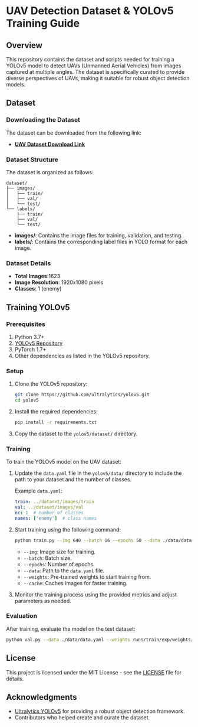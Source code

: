# UAV Detection Dataset & YOLOv5 Training Guide

## Overview

This repository contains the dataset and scripts needed for training a YOLOv5 model to detect UAVs (Unmanned Aerial Vehicles) from images captured at multiple angles. The dataset is specifically curated to provide diverse perspectives of UAVs, making it suitable for robust object detection models.

## Dataset

### Downloading the Dataset

The dataset can be downloaded from the following link:

- **[UAV Dataset Download Link]([https://github.com/shivamkainth/iloc/archive/refs/heads/main.zip])**

### Dataset Structure

The dataset is organized as follows:

```
dataset/
├── images/
│   ├── train/
│   ├── val/
│   └── test/
└── labels/
    ├── train/
    ├── val/
    └── test/
```

- **images/**: Contains the image files for training, validation, and testing.
- **labels/**: Contains the corresponding label files in YOLO format for each image.

### Dataset Details

- **Total Images**:1623
- **Image Resolution**: 1920x1080 pixels
- **Classes**: 1 (enemy)

## Training YOLOv5

### Prerequisites

1. Python 3.7+
2. [YOLOv5 Repository](https://github.com/ultralytics/yolov5)
3. PyTorch 1.7+
4. Other dependencies as listed in the YOLOv5 repository.

### Setup

1. Clone the YOLOv5 repository:
   ```bash
   git clone https://github.com/ultralytics/yolov5.git
   cd yolov5
   ```
   
2. Install the required dependencies:
   ```bash
   pip install -r requirements.txt
   ```

3. Copy the dataset to the `yolov5/dataset/` directory.

### Training

To train the YOLOv5 model on the UAV dataset:

1. Update the `data.yaml` file in the `yolov5/data/` directory to include the path to your dataset and the number of classes.

   Example `data.yaml`:
   ```yaml
   train: ../dataset/images/train
   val: ../dataset/images/val
   nc: 1  # number of classes
   names: ['enemy']  # class names
   ```

2. Start training using the following command:
   ```bash
   python train.py --img 640 --batch 16 --epochs 50 --data ./data/data.yaml --weights yolov5s.pt --cache
   ```

   - `--img`: Image size for training.
   - `--batch`: Batch size.
   - `--epochs`: Number of epochs.
   - `--data`: Path to the `data.yaml` file.
   - `--weights`: Pre-trained weights to start training from.
   - `--cache`: Caches images for faster training.

3. Monitor the training process using the provided metrics and adjust parameters as needed.

### Evaluation

After training, evaluate the model on the test dataset:

```bash
python val.py --data ./data/data.yaml --weights runs/train/exp/weights/best.pt --img 640
```

## License

This project is licensed under the MIT License - see the [LICENSE](LICENSE) file for details.

## Acknowledgments

- [Ultralytics YOLOv5](https://github.com/ultralytics/yolov5) for providing a robust object detection framework.
- Contributors who helped create and curate the dataset.

